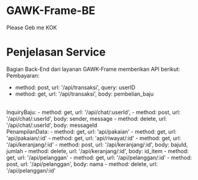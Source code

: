 # GAWK-Frame-BE
Please Geb me KOK

# Penjelasan Service
Bagian Back-End dari layanan GAWK-Frame memberikan API berikut:
<br/>
Pembayaran:
- method: post, url: '/api/transaksi', query: userID
- method: get, url: '/api/transaksi', body: pembelian_baju
<br/>
InquiryBaju:
- method: get, url: '/api/chat/:userId',
- method: post, url: '/api/chat/:userId', body: sender, message
- method: delete, url: '/api/chat/:userId', body: messageId
<br/>
PenampilanData:
- method: get, url: 'api/pakaian'
- method: get, url: 'api/pakaian/:id'
- method: get, url: 'api/riwayat/:id'
- method: get, url: '/api/keranjang/:id'
- method: post, url: '/api/keranjang/:id', body: bajuId, jumlah
- method: delete, url: '/api/keranjang/:id', body: id_item
- method: get, url: '/api/pelanggan'
- method: get, url: '/api/pelanggan/:id'
- method: post, url: '/api/pelanggan', body: nama
- method: delete, url: '/api/pelanggan/:id'
